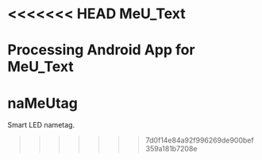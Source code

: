 <<<<<<< HEAD
MeU_Text
========

Processing Android App for MeU_Text
=======
# naMeUtag
Smart LED nametag.
>>>>>>> 7d0f14e84a92f996269de900bef359a181b7208e
